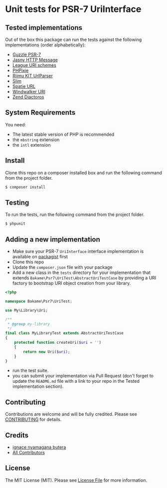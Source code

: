 Unit tests for PSR-7 UriInterface
=======

Tested implementations
-------

Out of the box this package can run the tests against the following implementations (order alphabetically):

- [Guzzle PSR-7](https://github.com/guzzle/psr7)
- [Jasny HTTP Message](https://github.com/jasny/http-message)
- [League URI schemes](https://github.com/thephpleague/uri-schemes/)
- [PHPixie](https://github.com/PHPixie/HTTP)
- [Riimu KIT UrlParser](https://github.com/Riimu/Kit-UrlParser)
- [Slim](https://github.com/slimphp/Slim)
- [Spatie URL](https://github.com/spatie/url)
- [Windwalker URI](https://github.com/ventoviro/windwalker-uri)
- [Zend Diactoros](https://github.com/zendframework/zend-diactoros)

System Requirements
-------

You need:

- The latest stable version of PHP is recommended
- the `mbstring` extension
- the `intl` extension

Install
-------

Clone this repo on a composer installed box and run the following command from the project folder.

``` bash
$ composer install
```

Testing
-------

To run the tests, run the following command from the project folder.

``` bash
$ phpunit
```

Adding a new implementation
-------

- Make sure your PSR-7 `UriInterface` interface implementation is available on [packagist](https://packagist.org) first
- Clone this repo
- Update the `composer.json` file with your package
- Add a new class in the `tests` directory for your implementation that extends `Bakame\Psr7\UriTest\AbstractUriTestCase` by providing a URI factory to bootstrap URI object creation from your library.

```php
<?php

namespace Bakame\Psr7\UriTest;

use My\Library\Uri;

/**
 * @group my-library
 */
final class MyLibraryTest extends AbstractUriTestCase
{
    protected function createUri($uri = '')
    {
        return new Uri($uri);
    }
}
```

- run the test suite.
- you can submit your implementation via Pull Request (don't forget to update the `README.md` file with a link to your repo in the Tested implementation section).


Contributing
-------

Contributions are welcome and will be fully credited. Please see [CONTRIBUTING](CONTRIBUTING.md) for details.

Credits
-------

- [ignace nyamagana butera](https://github.com/nyamsprod)
- [All Contributors](https://github.com/nyamsprod/psr7-uri-interface-test-suite/contributors)

License
-------

The MIT License (MIT). Please see [License File](LICENSE) for more information.
